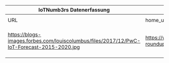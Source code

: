 |IoTNumb3rs Datenerfassung|||||||||||
| ---- | ---- | ---- | ---- | ---- | ---- | ---- | ---- | ---- | ---- | ---- |
||||||||||||
|URL|home_url|filename|device_class|device_count|market_class|market_volume|prognosis_year|publication_year|authorship_class|Dropbox folder|
|https://blogs-images.forbes.com/louiscolumbus/files/2017/12/PwC-IoT-Forecast-2015-2020.jpg|https://www.forbes.com/sites/louiscolumbus/2017/12/10/2017-roundup-of-internet-of-things-forecasts/#26e063ae1480|file8_PwC-IoT-Forecast-2015-2020.jpg||||||||MariaMarg/20181126-2100|
